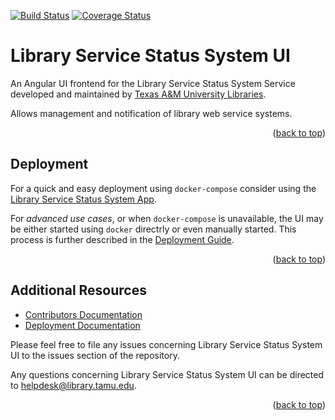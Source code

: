 <a name="readme-top"></a>
[![Build Status][build-badge]][build-status]
[![Coverage Status][coverage-badge]][coverage-status]

# Library Service Status System UI

An Angular UI frontend for the Library Service Status System Service developed and maintained by [Texas A&M University Libraries][tamu-library].

Allows management and notification of library web service systems.

<div align="right">(<a href="#readme-top">back to top</a>)</div>

## Deployment

For a quick and easy deployment using `docker-compose` consider using the [Library Service Status System App][app-repo].

For _advanced use cases_, or when `docker-compose` is unavailable, the UI may be either started using `docker` directrly or even manually started.
This process is further described in the [Deployment Guide][deployment-guide].

<div align="right">(<a href="#readme-top">back to top</a>)</div>

## Additional Resources

- [Contributors Documentation][contribute-guide]
- [Deployment Documentation][deployment-guide]

Please feel free to file any issues concerning Library Service Status System UI to the issues section of the repository.

Any questions concerning Library Service Status System UI can be directed to [helpdesk@library.tamu.edu][helpdesk-email].

<div align="right">(<a href="#readme-top">back to top</a>)</div>

<!-- LINKS -->
[build-status]: https://github.com/TAMULib/LibraryServiceStatusSystemUI/actions?query=workflow%3ABuild
[build-badge]: https://github.com/TAMULib/LibraryServiceStatusSystemUI/workflows/Build/badge.svg
[coverage-status]: https://coveralls.io/github/TAMULib/LibraryServiceStatusSystemUI
[coverage-badge]: https://coveralls.io/repos/github/TAMULib/LibraryServiceStatusSystemUI/badge.svg
[tamu-library]: http://library.tamu.edu
[app-repo]: https://github.com/TAMULib/LibraryServiceStatusSystem
[deployment-guide]: DEPLOYING.md
[contribute-guide]: CONTRIBUTING.md
[helpdesk-email]: mailto:helpdesk@library.tamu.edu
